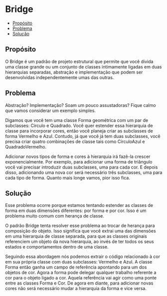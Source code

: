 # Bridge

- [Propósito](#proposal)
- [Problema](#problem)
- [Solução](#solution)

## Propósito <a name = "proposal"></a>

O Bridge é um padrão de projeto estrutural que permite que você divida uma classe grande ou um conjunto de classes intimamente ligadas em duas hierarquias separadas, abstração e implementação que podem ser desenvolvidas independentemente umas das outras.

## Problema <a name = "problem"></a>

Abstração? Implementação? Soam um pouco assustadoras? Fique calmo que vamos considerar um exemplo simples.

Digamos que você tem uma classe Forma geométrica com um par de subclasses: Círculo e Quadrado. Você quer estender essa hierarquia de classe para incorporar cores, então você planeja criar as subclasses de forma Vermelho e Azul. Contudo, já que você já tem duas subclasses, você precisa criar quatro combinações de classe tais como CírculoAzul e QuadradoVermelho.

Adicionar novos tipos de forma e cores à hierarquia irá fazê-la crescer exponencialmente. Por exemplo, para adicionar uma forma de triângulo você vai precisar introduzir duas subclasses, uma para cada cor. E depois disso, adicionando uma nova cor será necessário três subclasses, uma para cada tipo de forma. Quanto mais longe vamos, pior isso fica.

## Solução <a name = "solution"></a>

Esse problema ocorre porque estamos tentando estender as classes de forma em duas dimensões diferentes: por forma e por cor. Isso é um problema muito comum com herança de classe.

O padrão Bridge tenta resolver esse problema ao trocar de herança para composição do objeto. Isso significa que você extrai uma das dimensões em uma hierarquia de classe separada, para que as classes originais referenciem um objeto da nova hierarquia, ao invés de ter todos os seus estados e comportamentos dentro de uma classe.

Seguindo essa abordagem nós podemos extrair o código relacionado à cor em sua própria classe com duas subclasses: Vermelho e Azul. A classe Forma então ganha um campo de referência apontando para um dos objetos de cor. Agora a forma pode delegar qualquer trabalho referente a cor para o objeto ligado a cor. Aquela referência vai agir como uma ponte entre as classes Forma e Cor. De agora em diante, para adicionar novas cores não será necessário mudar a hierarquia da forma e vice versa.
